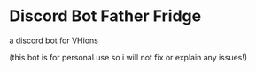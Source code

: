 # Discord Bot Father Fridge
 a discord bot for VHions

(this bot is for personal use so i will not fix or explain any issues!)
